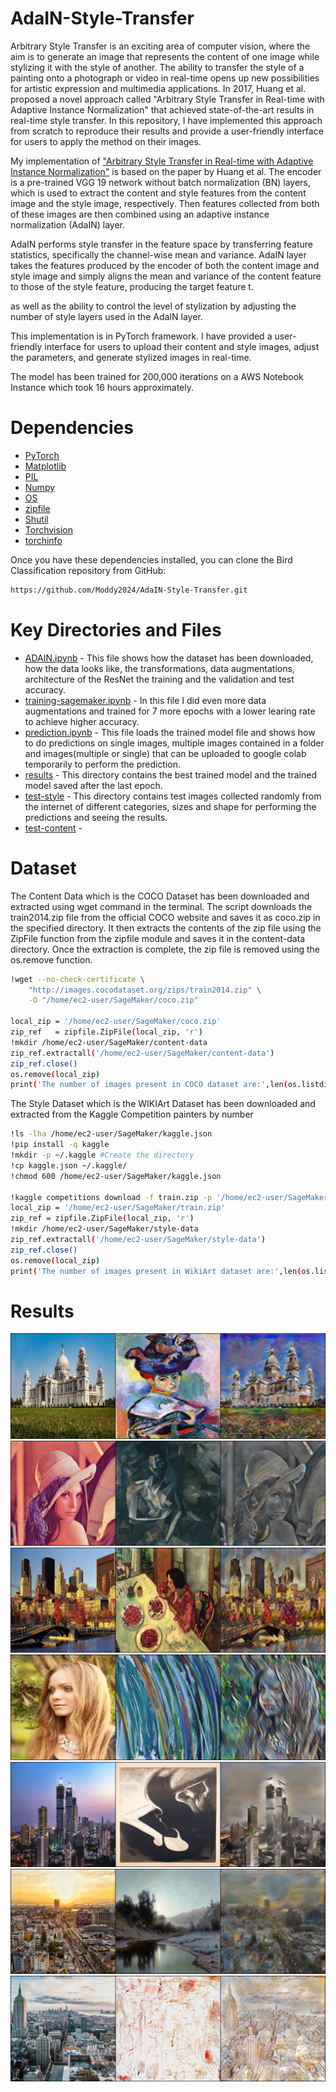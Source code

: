 # AdaIN-Style-Transfer
Arbitrary Style Transfer is an exciting area of computer vision, where the aim is to generate an image that represents the content of one image while stylizing it with the style of another. The ability to transfer the style of a painting onto a photograph or video in real-time opens up new possibilities for artistic expression and multimedia applications. In 2017, Huang et al. proposed a novel approach called "Arbitrary Style Transfer in Real-time with Adaptive Instance Normalization" that achieved state-of-the-art results in real-time style transfer. In this repository, I have implemented this approach from scratch to reproduce their results and provide a user-friendly interface for users to apply the method on their images.

My implementation of ["Arbitrary Style Transfer in Real-time with Adaptive Instance Normalization"](https://openaccess.thecvf.com/content_ICCV_2017/papers/Huang_Arbitrary_Style_Transfer_ICCV_2017_paper.pdf) is based on the paper by Huang et al. The encoder is a pre-trained VGG 19 network without batch normalization (BN) layers, which is used to extract the content and style features from the content image and the style image, respectively. Then features collected from both of these images are then combined using an adaptive instance normalization (AdaIN) layer.

AdaIN performs style transfer in the feature space by transferring feature statistics, specifically the channel-wise mean and variance. AdaIN layer takes the features produced by the encoder of both the content image and style image and simply aligns the mean and variance of the content feature to those of the style feature, producing the target feature t.
 
 as well as the ability to control the level of stylization by adjusting the number of style layers used in the AdaIN layer.
 
This implementation is in PyTorch framework. I have provided a user-friendly interface for users to upload their content and style images, adjust the parameters, and generate stylized images in real-time.

The model has been trained for 200,000 iterations on a AWS Notebook Instance which took 16 hours approximately.

# Dependencies
* [PyTorch](https://pytorch.org/)
* [Matplotlib](https://matplotlib.org/)
* [PIL](https://pypi.org/project/Pillow/)
* [Numpy](https://numpy.org/)
* [OS](https://docs.python.org/3/library/os.html)
* [zipfile](https://docs.python.org/3/library/zipfile.html)
* [Shutil](https://docs.python.org/3/library/shutil.html#:~:text=Source%20code%3A%20Lib%2Fshutil.,see%20also%20the%20os%20module.)
* [Torchvision](https://pytorch.org/vision/stable/index.html)
* [torchinfo](https://github.com/TylerYep/torchinfo)

Once you have these dependencies installed, you can clone the Bird Classification repository from GitHub:
```bash
https://github.com/Moddy2024/AdaIN-Style-Transfer.git
```
# Key Directories and Files
* [ADAIN.ipynb](https://github.com/Moddy2024/AdaIN-Style-Transfer/blob/main/ADAIN.ipynb) - This file shows how the dataset has been downloaded, how the data looks like, the transformations, data augmentations, architecture of the ResNet the training and the validation and test accuracy.
* [training-sagemaker.ipynb](https://github.com/Moddy2024/Bird-Classification/blob/main/training-sagemaker.ipynb) - In this file I did even more data augmentations and trained for 7 more epochs with a lower learing rate to achieve higher accuracy.
* [prediction.ipynb](https://github.com/Moddy2024/AdaIN-Style-Transfer/blob/main/prediction.ipynb) - This file loads the trained model file and shows how to do predictions on single images, multiple images contained in a folder and images(multiple or single) that can be uploaded to google colab temporarily to perform the prediction.
* [results](https://github.com/Moddy2024/AdaIN-Style-Transfer/tree/main/results) - This directory contains the best trained model and the trained model saved after the last epoch.
* [test-style](https://github.com/Moddy2024/AdaIN-Style-Transfer/tree/main/test-style) - This directory contains test images collected randomly from the internet of different categories, sizes and shape for performing the predictions and seeing the results.
* [test-content](https://github.com/Moddy2024/AdaIN-Style-Transfer/tree/main/test-content) -
# Dataset
The Content Data which is the COCO Dataset has been downloaded and extracted using wget command in the terminal. The script downloads the train2014.zip file from the official COCO website and saves it as coco.zip in the specified directory. It then extracts the contents of the zip file using the ZipFile function from the zipfile module and saves it in the content-data directory. Once the extraction is complete, the zip file is removed using the os.remove function.
```bash
!wget --no-check-certificate \
    "http://images.cocodataset.org/zips/train2014.zip" \
    -O "/home/ec2-user/SageMaker/coco.zip"

local_zip = '/home/ec2-user/SageMaker/coco.zip'
zip_ref   = zipfile.ZipFile(local_zip, 'r')
!mkdir /home/ec2-user/SageMaker/content-data
zip_ref.extractall('/home/ec2-user/SageMaker/content-data')
zip_ref.close()
os.remove(local_zip)
print('The number of images present in COCO dataset are:',len(os.listdir('/home/ec2-user/SageMaker/content-data/train2014')))
```
The Style Dataset which is the WIKIArt Dataset has been downloaded and extracted from the Kaggle Competition painters by number
```bash
!ls -lha /home/ec2-user/SageMaker/kaggle.json
!pip install -q kaggle
!mkdir -p ~/.kaggle #Create the directory
!cp kaggle.json ~/.kaggle/
!chmod 600 /home/ec2-user/SageMaker/kaggle.json

!kaggle competitions download -f train.zip -p '/home/ec2-user/SageMaker' -o painter-by-numbers
local_zip = '/home/ec2-user/SageMaker/train.zip'
zip_ref = zipfile.ZipFile(local_zip, 'r')
!mkdir /home/ec2-user/SageMaker/style-data
zip_ref.extractall('/home/ec2-user/SageMaker/style-data')
zip_ref.close()
os.remove(local_zip)
print('The number of images present in WikiArt dataset are:',len(os.listdir('/home/ec2-user/SageMaker/train')))
```

# Results
  ![](https://github.com/Moddy2024/AdaIN-Style-Transfer/blob/main/results/victoria-memorial-womanwithhat-matisse.png)
  ![](https://github.com/Moddy2024/AdaIN-Style-Transfer/blob/main/results/lenna-picasso-seatednude.png)
  ![](https://github.com/Moddy2024/AdaIN-Style-Transfer/blob/main/results/montreal.png)
  ![](https://github.com/Moddy2024/AdaIN-Style-Transfer/blob/main/results/girl-brushstrokes.png)
  ![](https://github.com/Moddy2024/AdaIN-Style-Transfer/blob/main/results/NYC.png)
  ![](https://github.com/Moddy2024/AdaIN-Style-Transfer/blob/main/results/BANGALORE.png)
  ![](https://github.com/Moddy2024/AdaIN-Style-Transfer/blob/main/results/NYC-scenederue.png)
